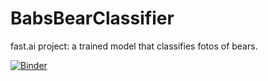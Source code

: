 # BabsBearClassifier
fast.ai project: a trained model that classifies fotos of bears.

[![Binder](https://mybinder.org/badge_logo.svg)](https://mybinder.org/v2/gh/BabsBerlin/BabsBearClassifier/master?urlpath=%2Fvoila%2Frender%2FBabsBearClassifier.ipynb)
